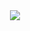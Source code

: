 <div align=center>
<img src="https://github.com/chenxuanzong/Mine-clearance/blob/master/%E6%95%88%E6%9E%9C%E5%9B%BE.JPG" >
</div>
